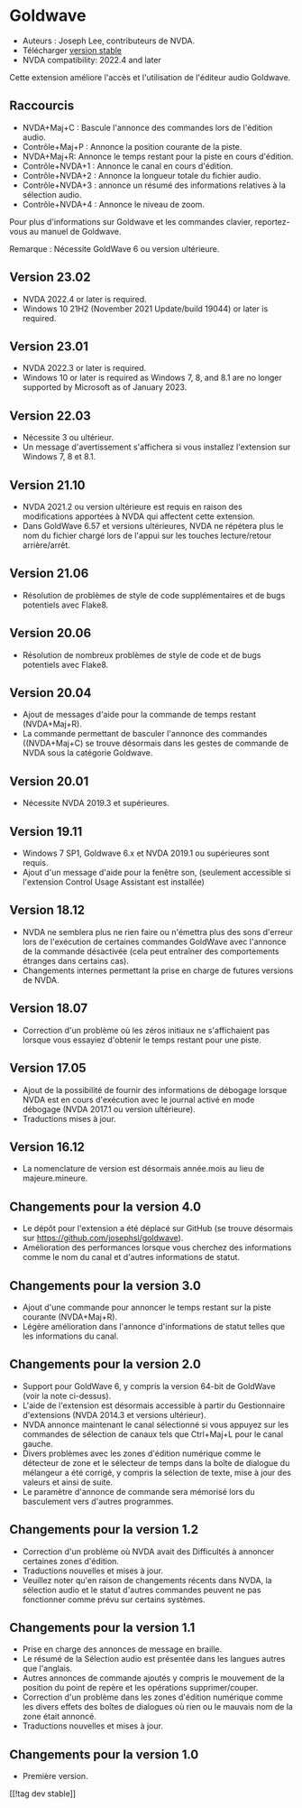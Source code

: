 # Goldwave #

* Auteurs : Joseph Lee, contributeurs de NVDA.
* Télécharger [version stable][1]
* NVDA compatibility: 2022.4 and later

Cette extension améliore l'accès et l'utilisation de l'éditeur audio
Goldwave.

## Raccourcis ##

* NVDA+Maj+C : Bascule l'annonce des commandes lors de l'édition audio.
* Contrôle+Maj+P : Annonce la position courante de la piste.
* NVDA+Maj+R: Annonce le temps restant pour la piste en cours d'édition.
* Contrôle+NVDA+1 : Annonce le canal en cours d'édition.
* Contrôle+NVDA+2 : Annonce la longueur totale du fichier audio.
* Contrôle+NVDA+3 : annonce un résumé des informations relatives à la
  sélection audio.
* Contrôle+NVDA+4 : Annonce le niveau de zoom.

Pour plus d'informations sur Goldwave et les commandes clavier,
reportez-vous au manuel de Goldwave.

Remarque : Nécessite GoldWave 6 ou version ultérieure.

## Version 23.02

* NVDA 2022.4 or later is required.
* Windows 10 21H2 (November 2021 Update/build 19044) or later is required.

## Version 23.01

* NVDA 2022.3 or later is required.
* Windows 10 or later is required as Windows 7, 8, and 8.1 are no longer
  supported by Microsoft as of January 2023.

## Version 22.03

* Nécessite 3 ou ultérieur.
* Un message d'avertissement s'affichera si vous installez l'extension sur
  Windows 7, 8 et 8.1.

## Version 21.10

* NVDA 2021.2 ou version ultérieure est requis en raison des modifications
  apportées à NVDA qui affectent cette extension.
* Dans GoldWave 6.57 et versions ultérieures, NVDA ne répétera plus le nom
  du fichier chargé lors de l'appui sur les touches lecture/retour
  arrière/arrêt.

## Version 21.06

* Résolution de problèmes de style de code supplémentaires et de bugs
  potentiels avec Flake8.

## Version 20.06

* Résolution de nombreux problèmes de style de code et de bugs potentiels
  avec Flake8.

## Version 20.04

* Ajout de messages d'aide pour la commande de temps restant (NVDA+Maj+R).
* La commande permettant de basculer l'annonce des commandes ((NVDA+Maj+C)
  se trouve désormais dans les gestes de commande de NVDA sous la catégorie
  Goldwave.

## Version 20.01

* Nécessite NVDA 2019.3 et supérieures.

## Version 19.11

* Windows 7 SP1, Goldwave 6.x et NVDA 2019.1 ou supérieures sont requis.
* Ajout d'un message d'aide pour la fenêtre son, (seulement accessible si
  l'extension Control Usage Assistant est installée)

## Version 18.12

* NVDA ne semblera plus ne rien faire ou n'émettra plus des sons d'erreur
  lors de l'exécution de certaines commandes GoldWave avec l'annonce de la
  commande désactivée (cela peut entraîner des comportements étranges dans
  certains cas).
* Changements internes permettant la prise en charge de futures versions de
  NVDA.

## Version 18.07

* Correction d'un problème où les zéros initiaux ne s'affichaient pas
  lorsque vous essayiez d'obtenir le temps restant pour une piste.

## Version 17.05

* Ajout de la possibilité de fournir des informations de débogage lorsque
  NVDA est en cours d'exécution avec le journal activé en mode débogage
  (NVDA 2017.1 ou version ultérieure).
* Traductions mises à jour.

## Version 16.12

* La nomenclature de version est désormais année.mois au lieu de
  majeure.mineure.

## Changements pour la version 4.0

* Le dépôt pour l'extension a été déplacé sur GitHub (se trouve désormais
  sur https://github.com/josephsl/goldwave).
* Amélioration des performances lorsque vous cherchez des informations comme
  le nom du canal et d'autres informations de statut.

## Changements pour la version 3.0

* Ajout d'une commande pour annoncer le temps restant sur la piste courante
  (NVDA+Maj+R).
* Légère amélioration dans l'annonce d'informations de statut  telles que
  les informations du canal.

## Changements pour la version 2.0

* Support pour GoldWave 6, y compris la version 64-bit de GoldWave (voir la
  note ci-dessus).
* L'aide de l'extension est désormais accessible à partir du Gestionnaire
  d'extensions (NVDA 2014.3 et versions ultérieur).
* NVDA annonce maintenant le canal sélectionné si vous appuyez sur les
  commandes de sélection de canaux tels que Ctrl+Maj+L pour le canal gauche.
* Divers problèmes avec les zones d'édition numérique comme le détecteur de
  zone et le sélecteur de temps dans la boîte de dialogue du mélangeur a été
  corrigé, y compris la sélection de texte, mise à jour des valeurs et ainsi
  de suite.
* Le paramètre d'annonce de commande sera mémorisé lors du basculement vers
  d'autres programmes.

## Changements pour la version 1.2

* Correction d'un problème où NVDA avait des Difficultés à annoncer
  certaines zones d'édition.
* Traductions nouvelles et mises à jour.
* Veuillez noter qu'en raison de changements récents dans NVDA, la sélection
  audio et le statut d'autres commandes peuvent ne pas fonctionner comme
  prévu sur certains systèmes.

## Changements pour la version 1.1

* Prise en charge des annonces de message en braille.
* Le résumé de la Sélection audio est présentée dans les langues autres que
  l'anglais.
* Autres annonces de commande ajoutés y compris le mouvement de la position
  du point de repère et les opérations supprimer/couper.
* Correction d'un problème dans les zones d'édition numérique comme les
  divers effets  des boîtes de dialogues où rien ou le mauvais nom de la
  zone était annoncé.
* Traductions nouvelles et mises à jour.

## Changements pour la version 1.0

* Première version.

[[!tag dev stable]]

[1]: https://addons.nvda-project.org/files/get.php?file=goldwave
